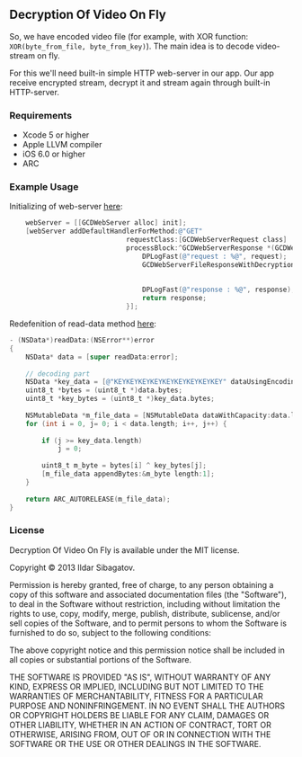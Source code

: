 ## Decryption Of Video On Fly

So, we have encoded video file (for example, with XOR function: ```XOR(byte_from_file, byte_from_key)```). The main idea is to decode video-stream on fly. 

For this we'll need built-in simple HTTP web-server in our app. Our app receive encrypted stream, decrypt it and stream again through built-in HTTP-server.

### Requirements

* Xcode 5 or higher
* Apple LLVM compiler
* iOS 6.0 or higher
* ARC

### Example Usage

Initializing of web-server [here](https://github.com/siggb/DecryptionOfVideoOnFly/blob/master/Sources/Pages/Main/MainViewController.m):
```objective-c
    webServer = [[GCDWebServer alloc] init];
    [webServer addDefaultHandlerForMethod:@"GET"
                             requestClass:[GCDWebServerRequest class]
                             processBlock:^GCDWebServerResponse *(GCDWebServerRequest* request) {
                                 DPLogFast(@"request : %@", request);
                                 GCDWebServerFileResponseWithDecryption *response = [GCDWebServerFileResponseWithDecryption responseWithFile:[[NSBundle mainBundle] pathForResource:@"video" ofType:@"mov"]
                                                                                                                                   byteRange:[request byteRange]
                                                                                                                                isAttachment:NO];
                                 DPLogFast(@"response : %@", response);
                                 return response;
                             }];
```

Redefenition of read-data method [here](https://github.com/siggb/DecryptionOfVideoOnFly/blob/master/Sources/Customs/GCDWebServerFileResponseWithDecryption.m):
```objective-c
- (NSData*)readData:(NSError**)error
{
    NSData* data = [super readData:error];
    
    // decoding part
    NSData *key_data = [@"KEYKEYKEYKEYKEYKEYKEYKEYKEY" dataUsingEncoding:NSUTF8StringEncoding];
    uint8_t *bytes = (uint8_t *)data.bytes;
    uint8_t *key_bytes = (uint8_t *)key_data.bytes;
    
    NSMutableData *m_file_data = [NSMutableData dataWithCapacity:data.length];
    for (int i = 0, j= 0; i < data.length; i++, j++) {
        
        if (j >= key_data.length)
            j = 0;
        
        uint8_t m_byte = bytes[i] ^ key_bytes[j];
        [m_file_data appendBytes:&m_byte length:1];
    }
    
    return ARC_AUTORELEASE(m_file_data);
}
```

### License

Decryption Of Video On Fly is available under the MIT license.

Copyright © 2013 Ildar Sibagatov.

Permission is hereby granted, free of charge, to any person obtaining a copy of this software and associated documentation files (the "Software"), to deal in the Software without restriction, including without limitation the rights to use, copy, modify, merge, publish, distribute, sublicense, and/or sell copies of the Software, and to permit persons to whom the Software is furnished to do so, subject to the following conditions:

The above copyright notice and this permission notice shall be included in all copies or substantial portions of the Software.

THE SOFTWARE IS PROVIDED "AS IS", WITHOUT WARRANTY OF ANY KIND, EXPRESS OR IMPLIED, INCLUDING BUT NOT LIMITED TO THE WARRANTIES OF MERCHANTABILITY, FITNESS FOR A PARTICULAR PURPOSE AND NONINFRINGEMENT. IN NO EVENT SHALL THE AUTHORS OR COPYRIGHT HOLDERS BE LIABLE FOR ANY CLAIM, DAMAGES OR OTHER LIABILITY, WHETHER IN AN ACTION OF CONTRACT, TORT OR OTHERWISE, ARISING FROM, OUT OF OR IN CONNECTION WITH THE SOFTWARE OR THE USE OR OTHER DEALINGS IN THE SOFTWARE.

